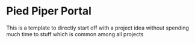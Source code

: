 # Pied Piper Portal
This is a template to directly start off with a project idea without spending much time to stuff which is common among all projects